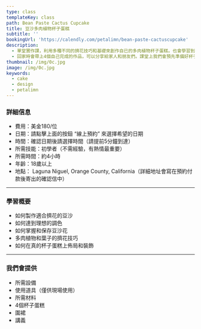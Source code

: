 ```yaml
---
type: class
templateKey: class
path: Bean Paste Cactus Cupcake
title: 豆沙多肉植物杯子蛋糕
subtitle: ''
bookingUrl: 'https://calendly.com/petalimn/bean-paste-cactuscupcake'
description:
  - 單堂實作課，利用多種不同的擠花技巧和基礎來創作自已的多肉植物杯子蛋糕。也會學習到如何製作適合擠花的豆沙，以及如何完整的裝飾杯子蛋糕。
  - 回家時會帶上4個自己完成的作品，可以分享給家人和朋友們。課堂上我們會預先準備好杯子蛋糕，這樣同學們可以專注在擠花上面喔。
thumbnail: /img/0c.jpg
image: /img/0c.jpg
keywords:
  - cake
  - design
  - petalimn
---
```

### 詳細信息

* 費用：美金180/位
* 日期：請點擊上面的按鈕 “線上預約” 來選擇希望的日期
* 時間：確認日期後請選擇時間（請提前5分鐘到達）
* 所需技能：初學者（不需經驗，有熱情最重要）
* 所需時間：約4小時
* 年齡：18歲以上
* 地點： Laguna Niguel, Orange County, California（詳細地址會寫在預約付款後寄出的確認信中）

- - -

### 學習概要

* 如何製作適合擠花的豆沙
* 如何達到理想的調色
* 如何掌握和保存豆沙花
* 多肉植物和葉子的擠花技巧
* 如何在真的杯子蛋糕上佈局和裝飾

- - -

### 我們會提供

* 所需設備
* 使用道具（僅供現場使用）
* 所需材料
* 4個杯子蛋糕
* 圍裙
* 講義
